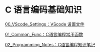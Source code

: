 # C 语言编码基础知识

[00_VScode_Settings：VScode 设置文件](00_VScode_Settings/)

[01_Common_Func：C语言编程常用函数](01_Common_Func/)

[02_Programming_Notes：C语言编程知识笔记](02_Programming_Notes/)
